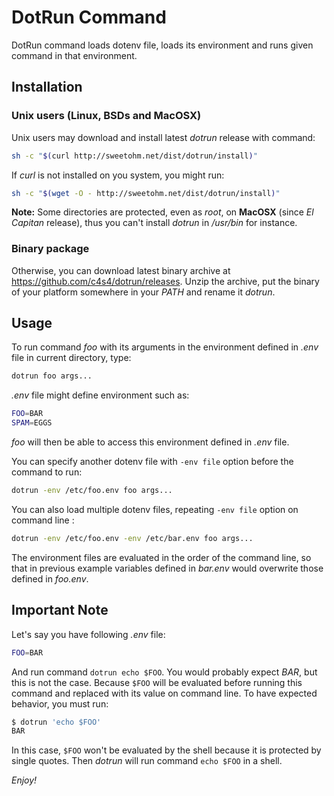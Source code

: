# DotRun Command

DotRun command loads dotenv file, loads its environment and runs given command in that environment.

## Installation

### Unix users (Linux, BSDs and MacOSX)

Unix users may download and install latest *dotrun* release with command:

```bash
sh -c "$(curl http://sweetohm.net/dist/dotrun/install)"
```

If *curl* is not installed on you system, you might run:

```bash
sh -c "$(wget -O - http://sweetohm.net/dist/dotrun/install)"
```

**Note:** Some directories are protected, even as *root*, on **MacOSX** (since *El Capitan* release), thus you can't install *dotrun* in */usr/bin* for instance.

### Binary package

Otherwise, you can download latest binary archive at <https://github.com/c4s4/dotrun/releases>. Unzip the archive, put the binary of your platform somewhere in your *PATH* and rename it *dotrun*.

## Usage

To run command *foo* with its arguments in the environment defined in *.env* file in current directory, type:

```bash
dotrun foo args...
```

*.env* file might define environment such as:

```bash
FOO=BAR
SPAM=EGGS
```

*foo* will then be able to access this environment defined in *.env* file.

You can specify another dotenv file with `-env file` option before the command to run:

```bash
dotrun -env /etc/foo.env foo args...
```

You can also load multiple dotenv files, repeating `-env file` option on command line :

```bash
dotrun -env /etc/foo.env -env /etc/bar.env foo args...
```

The environment files are evaluated in the order of the command line, so that in previous example variables defined in *bar.env* would overwrite those defined in *foo.env*.

## Important Note

Let's say you have following *.env* file:

```bash
FOO=BAR
```

And run command `dotrun echo $FOO`. You would probably expect *BAR*, but this is not the case. Because `$FOO` will be evaluated before running this command and replaced with its value on command line. To have expected behavior, you must run:

```bash
$ dotrun 'echo $FOO'
BAR
```

In this case, `$FOO` won't be evaluated by the shell because it is protected by single quotes. Then *dotrun* will run command `echo $FOO` in a shell.

*Enjoy!*
